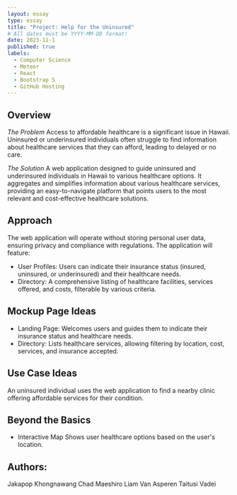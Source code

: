 ```yaml
---
layout: essay
type: essay
title: "Project: Help for the Uninsured"
# All dates must be YYYY-MM-DD format!
date: 2023-11-1
published: true
labels:
  - Computer Science
  - Meteor
  - React
  - Bootstrap 5
  - GitHub Hosting
---
```


## Overview

*The Problem*
Access to affordable healthcare is a significant issue in Hawaii. Uninsured or underinsured individuals often struggle to find information about healthcare services that they can afford, leading to delayed or no care.

*The Solution*
A web application designed to guide uninsured and underinsured individuals in Hawaii to various healthcare options. It aggregates and simplifies information about various healthcare services, providing an easy-to-navigate platform that points users to the most relevant and cost-effective healthcare solutions.

## Approach
The web application will operate without storing personal user data, ensuring privacy and compliance with regulations. The application will feature:
- User Profiles: 
Users can indicate their insurance status (insured, uninsured, or underinsured) and their healthcare needs.
- Directory: 
A comprehensive listing of healthcare facilities, services offered, and costs, filterable by various criteria.


## Mockup Page Ideas
- Landing Page: Welcomes users and guides them to indicate their insurance status and healthcare needs.
- Directory: Lists healthcare services, allowing filtering by location, cost, services, and insurance accepted.


## Use Case Ideas
An uninsured individual uses the web application to find a nearby clinic offering affordable services for their condition.

## Beyond the Basics
- Interactive Map 
Shows user healthcare options based on the user's location.


## Authors:
Jakapop Khongnawang
Chad Maeshiro
Liam Van Asperen
Taitusi Vadei

